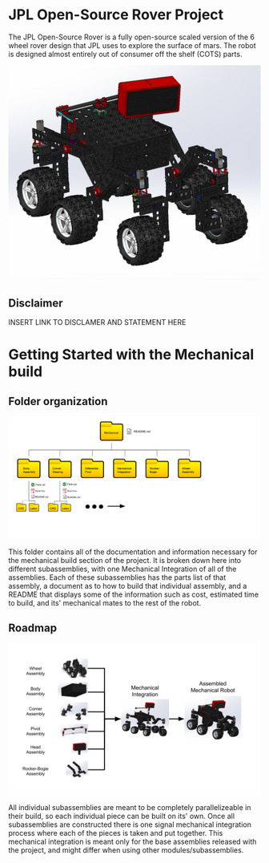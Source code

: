 # JPL Open-Source Rover Project
The JPL Open-Source Rover is a fully open-source scaled version of the 6 wheel rover design that JPL uses to explore the surface of mars. The robot is designed almost entirely out of consumer off the shelf (COTS) parts.

![6 Wheel Rover](images/rover.png)

## Disclaimer
INSERT LINK TO DISCLAMER AND STATEMENT HERE

# Getting Started with the Mechanical build

## Folder organization

![Mechanical folder](images/mech%20folders.png)

This folder contains all of the documentation and information necessary for the mechanical build section of the project. It is broken down here into different subassemblies, with one Mechanical Integration of all of the assemblies. Each of these subassemblies has the parts list of that assembly, a document as to how to build that individual assembly, and a README that displays some of the information such as cost, estimated time to build, and its' mechanical mates to the rest of the robot. 

## Roadmap

![Mechanical roadmap](images/mech%20roadmap.png)

All individual subassemblies are meant to be completely parallelizeable in their build, so each individual piece can be built on its' own. Once all subassemblies are constructed there is one signal mechanical integration process where each of the pieces is taken and put together. This mechanical integration is meant only for the base assemblies released with the project, and might differ when using other modules/subassemblies. 